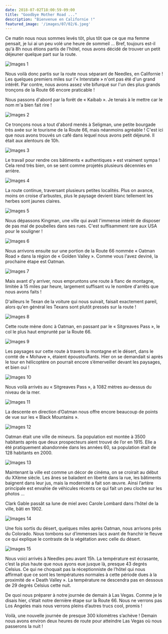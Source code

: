 ```yaml
---
date: 2018-07-02T18:00:59-09:00
title: "Goodbye Mother Road ..."
description: "Bienvenue en Californie !"
featured_image: '/images/07/02/6.jpeg'
---
```


Ce matin nous nous sommes levés tôt, plus tôt que ce que ma femme pensait, je lui ai un peu volé une heure de sommeil ... Bref, toujours est-il qu'à 8h nous étions partis de l'hôtel, nous avons décidé de trouver un petit déjeuner quelque part sur la route.

![Images 1](/images/07/02/1.jpeg)

Nous voilà donc partis sur la route nous séparant de Needles, en Californie ! Les quelques premiers miles sur l'« Interstate » n'ont pas été d'un grand intérêt. Par contre, nous avons assez vite bifurqué sur l'un des plus grands tronçons de la Route 66 encore praticable !

Nous passons d'abord par la forêt de « Kaibab ». Je tenais à le mettre car le nom m'a bien fait rire !

![Images 2](/images/07/02/2.jpeg)

Ce tronçons nous a tout d'abord menés à Seligman, une petite bourgade très axée sur le tourisme de la Route 66, mais néanmoins agréable ! C'est ici que nous avons trouvés un café dans lequel nous avons petit déjeuné.  Il était aux alentours de 10h. 

![Images 3](/images/07/02/3.jpeg)

Le travail pour rendre ces bâtiments « authentiques » est vraiment sympa ! Cela rend très bien, on se sent comme projetés plusieurs décennies en arrière.

![Images 4](/images/07/02/4.jpeg)

La route continue, traversant plusieurs petites localités. Plus on avance, moins on croise d'arbustes, plus le paysage devient blanc tellement les herbes sont jaunes claires.

![Images 5](/images/07/02/5.jpeg)

Nous dépassons Kingman, une ville qui avait l'immense intérêt de disposer de pas mal de poubelles dans ses rues. C'est suffisamment rare aux USA pour le souligner !

![Images 6](/images/07/02/6.jpeg)

Nous arrivons ensuite sur une portion de la Route 66 nommée « Oatman Road » dans la région de « Golden Valley ». Comme vous l'avez deviné, la prochaine étape est Oatman. 

![Images 7](/images/07/02/7.jpeg)

Mais avant d'y arriver, nous empruntons une route à flanc de montagne, limitée à 15 miles par heure, largement suffisant vu le nombre d'arrêts que nous avons faits !

D'ailleurs le Texan de la voiture qui nous suivait, faisait exactement pareil, alors qu'en général les Texans sont plutôt pressés sur la route !

![Images 8](/images/07/02/8.jpeg)

Cette route mène donc à Oatman, en passant par le « Sitgreaves Pass », le col le plus haut emprunté par la Route 66. 

![Images 9](/images/07/02/9.jpeg)

Les paysages sur cette route à travers la montagne et le désert, dans le comté de « Mohave », étaient époustouflants. Hier on se demandait si après le tour en hélicoptère on pourrait encore s’émerveiller devant les paysages, et bien oui !

![Images 10](/images/07/02/10.jpeg)

Nous voilà arrivés au « Sitgreaves Pass », à 1082 mètres au-dessus du niveau de la mer.

![Images 11](/images/07/02/11.jpeg)

La descente en direction d’Oatman nous offre encore beaucoup de points de vue sur les « Black Mountains ». 

![Images 12](/images/07/02/12.jpeg)

Oatman était une ville de mineurs. Sa population est montée à 3500 habitants après que deux prospecteurs aient trouvé de l’or en 1915. Elle a été pratiquement abandonnée dans les années 60, sa population était de 128 habitants en 2000. 

![Images 13](/images/07/02/13.jpeg)

Maintenant la ville est comme un décor de cinéma, on se croirait au début du XXème siècle. Les ânes se baladent en liberté dans la rue, les bâtiments baignent dans leur jus, mais la modernité a fait son œuvre.  Ainsi l’artère principale est envahie de véhicules récents ce qui fait un peu cloche sur les photos ...

Clark Gable passât sa lune de miel avec Carole Lombard dans l’hôtel de la ville, bâti en 1902. 

![Images 14](/images/07/02/14.jpeg)

Une fois sortis du désert, quelques miles après Oatman, nous arrivons près du Colorado. Nous tombons sur d’immenses lacs avant de franchir le fleuve ce qui explique le contraste de la végétation avec celle du désert. 

![Images 15](/images/07/02/15.jpeg)

Nous voici arrivés à Needles peu avant 15h. La température est écrasante, c’est la plus haute que nous ayons eue jusque là, presque 43 degrés Celsius. Ce qui ne choquait pas la réceptionniste de l’hôtel qui nous affirmait que ce sont les températures normales à cette période dues à la proximité de « Death Valley ». La température ne descendra pas en dessous de 29 degrés Celsius cette nuit. 

De quoi nous préparer à notre journée de demain à Las Vegas. Comme je le disais hier, c’était notre dernière étape sur la Route 66. Nous ne verrons pas Los Angeles mais nous verrons pleins d’autres trucs cool, promis !

Voilà, une nouvelle journée de presque 300 kilomètres s’achève ! Demain nous avons environ deux heures de route pour atteindre Las Vegas où nous passerons la nuit ! 